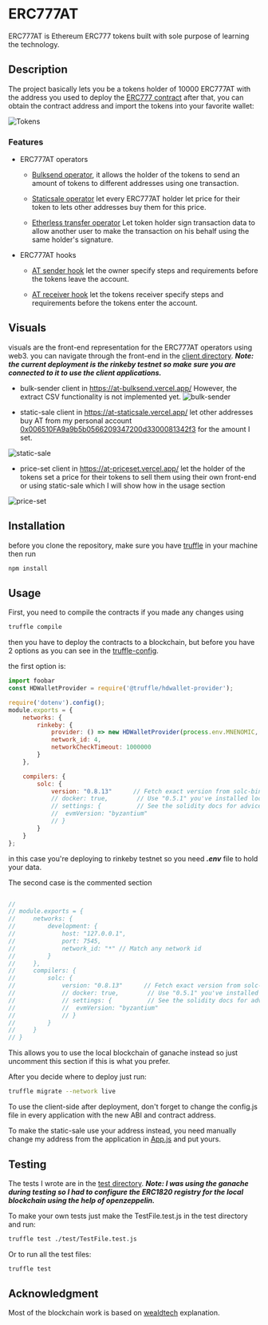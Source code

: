 # ERC777AT

ERC777AT is Ethereum ERC777 tokens built with sole purpose of learning the technology.
## Description

The project basically lets you be a tokens holder of 10000 ERC777AT with the address you used to deploy the [ERC777 contract](https://github.com/Asem-Abdelhady/ERC777-AirDrop/blob/master/contracts/ERC777AT.sol)
after that, you can obtain the contract address and import the tokens into your favorite wallet:

 ![Tokens](https://user-images.githubusercontent.com/40506647/176640715-5f1b91fe-2293-426b-98ee-d5f9dc1cb196.png)

### Features
* ERC777AT operators
    * [Bulksend operator](https://github.com/Asem-Abdelhady/ERC777-AirDrop/blob/master/contracts/BulkSendOperator.sol), it allows the holder of the tokens to send an amount of tokens to different addresses using one transaction.

    * [Staticsale operator](https://github.com/Asem-Abdelhady/ERC777-AirDrop/blob/master/contracts/StaticSale.sol) let every ERC777AT holder let price for their token to lets other addresses buy them for this price.

    * [Etherless transfer operator](https://github.com/Asem-Abdelhady/ERC777-AirDrop/blob/master/contracts/EtherlessTransfer.sol) Let token holder sign transaction data to allow another user to make the transaction on his behalf using the same holder's signature. 

* ERC777AT hooks
   * [AT sender hook](https://github.com/Asem-Abdelhady/ERC777-AirDrop/blob/master/contracts/ATSenderHook.sol) let the owner specify steps and requirements before the tokens leave the account.

   * [AT receiver hook](https://github.com/Asem-Abdelhady/ERC777-AirDrop/blob/master/contracts/ATRecipientHook.sol) let the tokens receiver specify steps and requirements before the tokens enter the account.


## Visuals
visuals are the front-end representation for the ERC777AT operators using web3. you can navigate through the front-end in the [client directory](https://github.com/Asem-Abdelhady/ERC777-AirDrop/tree/master/client). ***Note: the current deployment is the rinkeby testnet so make sure you are connected to it to use the client applications.***

* bulk-sender client in <https://at-bulksend.vercel.app/> However, the extract CSV functionality is not implemented yet.
![bulk-sender](https://user-images.githubusercontent.com/40506647/176650787-63841e06-0b51-4e2d-bbdb-4e699c71780a.png)


* static-sale client in <https://at-staticsale.vercel.app/> let other addresses buy AT from my personal account [0x006510FA9a9b5b0566209347200d3300081342f3](https://rinkeby.etherscan.io/address/0x006510FA9a9b5b0566209347200d3300081342f3) for the amount I set.
 
![static-sale](https://user-images.githubusercontent.com/40506647/176658895-18009c7a-ed92-400e-b8e9-cc106d955218.png)

 * price-set client in <https://at-priceset.vercel.app/> let the holder of the tokens set a price for their tokens to sell them using their own front-end or using static-sale which I will show how in the usage section

![price-set](https://user-images.githubusercontent.com/40506647/176659591-60d771bb-5030-4306-8e13-a7a0f16fc26f.png)



## Installation
before you clone the repository, make sure you have [truffle](https://trufflesuite.com/) in your machine
then run 
```bash
npm install 
```

## Usage
First, you need to compile the contracts if you made any changes using
```bash
truffle compile 
``` 
then you have to deploy the contracts to a blockchain, but before you have 2 options as you can see in the [truffle-config](https://github.com/Asem-Abdelhady/ERC777-AirDrop/blob/master/truffle-config.js).

the first option is:
```javascript
import foobar
const HDWalletProvider = require('@truffle/hdwallet-provider');

require('dotenv').config();
module.exports = {
    networks: {
        rinkeby: {
            provider: () => new HDWalletProvider(process.env.MNENOMIC, "wss://rinkeby.infura.io/ws/v3/" + process.env.INFURA_API_KEY),
            network_id: 4,
            networkCheckTimeout: 1000000
        }
    },

    compilers: {
        solc: {
            version: "0.8.13"      // Fetch exact version from solc-bin (default: truffle's version)
            // docker: true,        // Use "0.5.1" you've installed locally with docker (default: false)
            // settings: {          // See the solidity docs for advice about optimization and evmVersio
            //  evmVersion: "byzantium"
            // }
        }
    }
};
```
in this case you're deploying to rinkeby testnet so you need ***.env*** file to hold your data.

The second case is the commented section

```javascript

//
// module.exports = {
//     networks: {
//         development: {
//             host: "127.0.0.1",
//             port: 7545,
//             network_id: "*" // Match any network id
//         }
//     },
//     compilers: {
//         solc: {
//             version: "0.8.13"      // Fetch exact version from solc-bin (default: truffle's version)
//             // docker: true,        // Use "0.5.1" you've installed locally with docker (default: false)
//             // settings: {          // See the solidity docs for advice about optimization and evmVersio
//             //  evmVersion: "byzantium"
//             // }
//         }
//     }
// }
```
This allows you to use the local blockchain of ganache instead so just uncomment this section if this is what you prefer.

After you decide where to deploy just run:
```bash
truffle migrate --network live 
```

To use the client-side after deployment, don't forget to change the config.js file in every application with the new ABI and contract address.

To make the static-sale use your address instead, you need manually change my address from the application in [App.js](https://github.com/Asem-Abdelhady/ERC777-AirDrop/blob/master/client/static-sale/src/App.js) and put yours.

## Testing
The tests I wrote are in the [test directory](https://github.com/Asem-Abdelhady/ERC777-AirDrop/tree/master/test). ***Note: I was using the ganache during testing so I had to configure the ERC1820 registry for the local blockchain using the help of openzeppelin.***

To make your own tests just make the TestFile.test.js in the test directory and run:
```bash
truffle test ./test/TestFile.test.js
```
Or to run all the test files:
```bash
truffle test
```


## Acknowledgment
Most of the blockchain work is based on [wealdtech](https://github.com/wealdtech) explanation.
